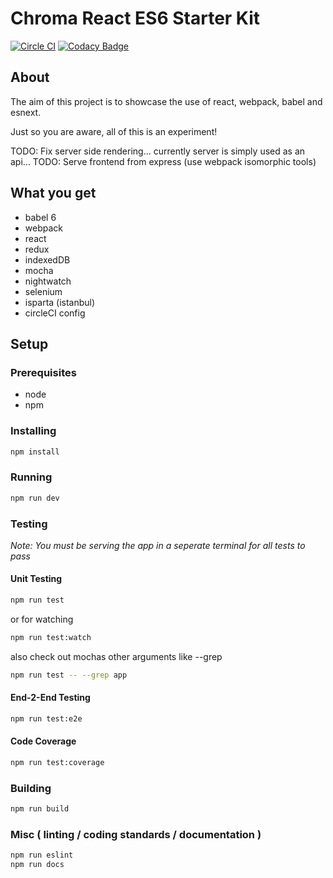 # Chroma React ES6 Starter Kit

[![Circle CI](https://circleci.com/gh/chromasports/chroma-react-es6-starter.svg?style=svg)](https://circleci.com/gh/chromasports/chroma-react-es6-starter)
[![Codacy Badge](https://api.codacy.com/project/badge/grade/250965feb9f74c8e8bd5c7db28f125d8)](https://www.codacy.com)

## About

The aim of this project is to showcase the use of react, webpack, babel and esnext.

Just so you are aware, all of this is an experiment!

TODO: Fix server side rendering... currently server is simply used as an api...
TODO: Serve frontend from express (use webpack isomorphic tools)

## What you get

* babel 6
* webpack
* react
* redux
* indexedDB
* mocha
* nightwatch
* selenium
* isparta (istanbul)
* circleCI config

## Setup

### Prerequisites
* node
* npm

### Installing

```bash
npm install
```

### Running

```bash
npm run dev
```

### Testing

*Note: You must be serving the app in a seperate terminal for all tests to pass*

#### Unit Testing

```bash
npm run test
```
or for watching
```bash
npm run test:watch
```
also check out mochas other arguments like --grep
```bash
npm run test -- --grep app
```

#### End-2-End Testing

```bash
npm run test:e2e
```

#### Code Coverage

```bash
npm run test:coverage
```

### Building

```bash
npm run build
```

### Misc ( linting / coding standards / documentation )

```bash
npm run eslint
npm run docs
```
